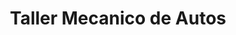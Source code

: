 ---
title: "Taller Mecanico de Autos"
url: /salta/taller-mecanico-de-autos/
shop: reparación de automóviles
---